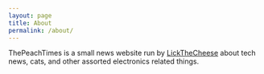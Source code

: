 ```yaml
---
layout: page
title: About
permalink: /about/
---
```


ThePeachTimes is a small news website run by [LickTheCheese](https://lickthecheese.github.io/) about tech news, cats,
and other assorted electronics related things.
